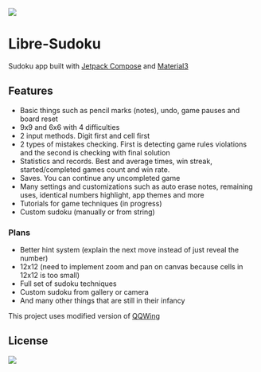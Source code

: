 [![](https://img.shields.io/github/v/release/kaajjo/libre-sudoku?style=flat)](https://github.com/kaajjo/Libre-Sudoku/releases)
# Libre-Sudoku
Sudoku app built with [Jetpack Compose](https://developer.android.com/jetpack/compose) and [Material3](https://m3.material.io/)


## Features
- Basic things such as pencil marks (notes), undo, game pauses and board reset
- 9x9 and 6x6 with 4 difficulties
- 2 input methods. Digit first and cell first
- 2 types of mistakes checking. First is detecting game rules violations and the second is checking with final solution
- Statistics and records. Best and average times, win streak, started/completed games count and win rate. 
- Saves. You can continue any uncompleted game
- Many settings and customizations such as auto erase notes, remaining uses, identical numbers highlight, app themes and more
- Tutorials for game techniques (in progress)
- Custom sudoku (manually or from string)

### Plans
- Better hint system (explain the next move instead of just reveal the number)
- 12x12 (need to implement zoom and pan on canvas because cells in 12x12 is too small)
- Full set of sudoku techniques
- Custom sudoku from gallery or camera
- And many other things that are still in their infancy

This project uses modified version of [QQWing](https://github.com/stephenostermiller/qqwing)
## License
[![](https://img.shields.io/github/license/kaajjo/libre-sudoku)](https://github.com/kaajjo/libre-sudoku/blob/main/LICENSE)
